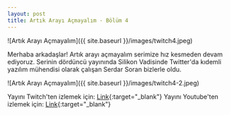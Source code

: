 ```yaml
---
layout: post
title: Artık Arayı Açmayalım - Bölüm 4
---
```


![Artık Arayı Açmayalım]({{ site.baseurl }}/images/twitch4.jpeg)

Merhaba arkadaşlar! 
Artık arayı açmayalım serimize hız kesmeden devam ediyoruz. Serinin dördüncü yayınında Silikon Vadisinde Twitter'da kıdemli yazılım mühendisi olarak çalışan Serdar Soran bizlerle oldu.

![Artık Arayı Açmayalım]({{ site.baseurl }}/images/twitch4-2.jpeg)

Yayını Twitch'ten izlemek için: [Link](https://www.twitch.tv/videos/626913083){:target="_blank"}
Yayını Youtube'ten izlemek için: [Link](https://www.youtube.com/watch?v=RHDvWNwco4g&feature=youtu.be){:target="_blank"}